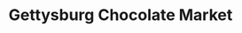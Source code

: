 ---
title: "Gettysburg Chocolate Market"
url: /gettysburg/gettysburg-chocolate-market/
shop: chocolate
---
